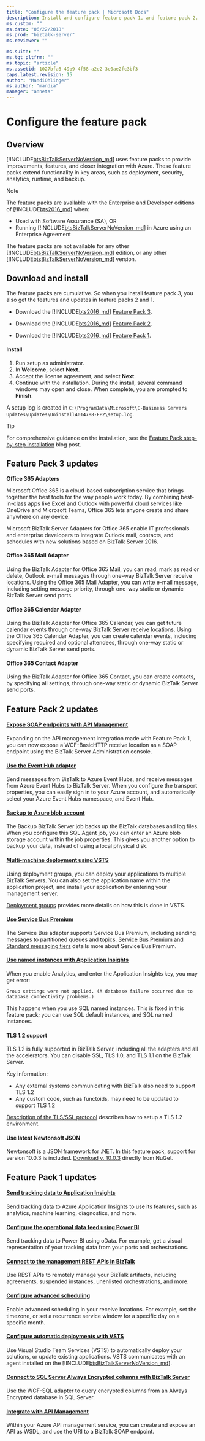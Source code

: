 ```yaml
---
title: "Configure the feature pack | Microsoft Docs"
description: Install and configure feature pack 1, and feature pack 2. See the new features list, including API Management, team services deployment, new Azure adapters, backups, and more in BizTalk Server 2016 
ms.custom: ""
ms.date: "06/22/2018"
ms.prod: "biztalk-server"
ms.reviewer: ""

ms.suite: ""
ms.tgt_pltfrm: ""
ms.topic: "article"
ms.assetid: 1027bfa6-49b9-4f58-a2e2-3e0ae2fc3bf3
caps.latest.revision: 15
author: "MandiOhlinger"
ms.author: "mandia"
manager: "anneta"
---
```

# Configure the feature pack

## Overview

[!INCLUDE[btsBizTalkServerNoVersion_md](../includes/btsbiztalkservernoversion-md.md)] uses feature packs to provide improvements, features, and closer integration with Azure. These feature packs extend functionality in key areas, such as deployment, security, analytics, runtime, and backup. 

> [!NOTE]
> The feature packs are available with the Enterprise and Developer editions of [!INCLUDE[bts2016_md](../includes/bts2016-md.md)] when: 
> 
> - Used with Software Assurance (SA), OR
> - Running [!INCLUDE[btsBizTalkServerNoVersion_md](../includes/btsbiztalkservernoversion-md.md)] in Azure using an Enterprise Agreement
> 
> The feature packs are not available for any other [!INCLUDE[btsBizTalkServerNoVersion_md](../includes/btsbiztalkservernoversion-md.md)] edition, or any other [!INCLUDE[btsBizTalkServerNoVersion_md](../includes/btsbiztalkservernoversion-md.md)] version. 

## Download and install

The feature packs are cumulative. So when you install feature pack 3, you also get the features and updates in feature packs 2 and 1.

* Download the [!INCLUDE[bts2016_md](../includes/bts2016-md.md)] [Feature Pack 3](https://aka.ms/bts2016fp3).

* Download the [!INCLUDE[bts2016_md](../includes/bts2016-md.md)] [Feature Pack 2](https://aka.ms/bts2016fp2).

* Download the [!INCLUDE[bts2016_md](../includes/bts2016-md.md)] [Feature Pack 1](https://www.microsoft.com/download/details.aspx?id=55100).

#### Install

1. Run setup as administrator.
2. In **Welcome**, select **Next**. 
3. Accept the license agreement, and select **Next**. 
4. Continue with the installation. During the install, several command windows may open and close. When complete, you are prompted to **Finish**.

A setup log is created in `C:\ProgramData\Microsoft\E-Business Servers Updates\Updates\Uninstall4014788-FP2\setup.log`.

>[!TIP]
> For comprehensive guidance on the installation, see the [Feature Pack step-by-step installation](https://blog.sandro-pereira.com/2017/04/27/microsoft-biztalk-server-2016-feature-pack-1-step-by-step-installation/) blog post.

## Feature Pack 3 updates

**Office 365 Adapters**


Microsoft Office 365 is a cloud-based subscription service that brings together the best tools for the way people work today. By combining best-in-class apps like Excel and Outlook with powerful cloud services like OneDrive and Microsoft Teams, Office 365 lets anyone create and share anywhere on any device.

Microsoft BizTalk Server Adapters for Office 365 enable IT professionals and enterprise developers to integrate Outlook mail, contacts, and schedules with new solutions based on BizTalk Server 2016.

#### Office 365 Mail Adapter
Using the BizTalk Adapter for Office 365 Mail, you can read, mark as read or delete, Outlook e-mail messages through one-way BizTalk Server receive locations. Using the Office 365 Mail Adapter, you can write e-mail message, including setting message priority, through one-way static or dynamic BizTalk Server send ports. 

#### Office 365 Calendar Adapter
Using the BizTalk Adapter for Office 365 Calendar, you can get future calendar events through one-way BizTalk Server receive locations. Using the Office 365 Calendar Adapter, you can create calendar events, including specifying required and optional attendees, through one-way static or dynamic BizTalk Server send ports.

#### Office 365 Contact Adapter
Using the BizTalk Adapter for Office 365 Contact, you can create contacts, by specifying all settings, through one-way static or dynamic BizTalk Server send ports. 


## Feature Pack 2 updates

#### [Expose SOAP endpoints with API Management](../core/connect-to-azure-api-management.md)

Expanding on the API management integration made with Feature Pack 1, you can now expose a WCF-BasicHTTP receive location as a SOAP endpoint using the BizTalk Server Administration console. 

#### [Use the Event Hub adapter](event-hubs-adapter.md)

Send messages from BizTalk to Azure Event Hubs, and receive messages from Azure Event Hubs to BizTalk Server. When you configure the transport properties, you can easily sign in to your Azure account, and automatically select your Azure Event Hubs namespace, and Event Hub.

#### [Backup to Azure blob account](../core/how-to-configure-the-backup-biztalk-server-job.md)
The Backup BizTalk Server job backs up the BizTalk databases and log files. When you configure this SQL Agent job, you can enter an Azure blob storage account within the job properties. This gives you another option to backup your data, instead of using a local physical disk. 

#### [Multi-machine deployment using VSTS](../core/configure-automatic-deployment-with-visual-studio-team-services-in-biztalk.md)
Using deployment groups, you can deploy your applications to multiple BizTalk Servers. You can also set the application name within the application project, and install your application by entering your management server.

[Deployment groups](https://docs.microsoft.com/vsts/build-release/concepts/definitions/release/deployment-groups/index) provides more details on how this is done in VSTS.  

#### [Use Service Bus Premium](../core/sb-messaging-adapter.md)

The Service Bus adapter supports Service Bus Premium, including sending messages to partitioned queues and topics. [Service Bus Premium and Standard messaging tiers](https://docs.microsoft.com/azure/service-bus-messaging/service-bus-premium-messaging) details more about Service Bus Premium. 

#### [Use named instances with Application Insights](../core/send-tracking-data-to-azure-application-insights-using-biztalk-server.md)
When you enable Analytics, and enter the Application Insights key, you may get error: 

```
Group settings were not applied. (A database failure occurred due to database connectivity problems.)
```

This happens when you use SQL named instances. This is fixed in this feature pack; you can use SQL default instances, and SQL named instances. 

#### TLS 1.2 support

TLS 1.2 is fully supported in BizTalk Server, including all the adapters and all the accelerators. You can disable SSL, TLS 1.0, and TLS 1.1 on the BizTalk Server. 

Key information: 

* Any external systems communicating with BizTalk also need to support TLS 1.2
* Any custom code, such as functoids, may need to be updated to support TLS 1.2

[Description of the TLS/SSL protocol](https://support.microsoft.com/kb/3155464) describes how to setup a TLS 1.2 environment. 

#### Use latest Newtonsoft JSON 
Newtonsoft is a JSON framework for .NET. In this feature pack, support for version 10.0.3 is included. [Download v. 10.0.3](https://www.nuget.org/packages/Newtonsoft.Json/10.0.3) directly from NuGet. 


## Feature Pack 1 updates

#### [Send tracking data to Application Insights](../core/send-tracking-data-to-azure-application-insights-using-biztalk-server.md)

Send tracking data to Azure Application Insights to use its features, such as analytics, machine learning, diagnostics, and more. 

#### [Configure the operational data feed using Power BI](../core/configure-the-operational-data-feed-for-power-bi-with-biztalk-server.md)

Send tracking data to Power BI using oData. For example, get a visual representation of your tracking data from your ports and orchestrations. 

#### [Connect to the management REST APIs in BizTalk](../core/install-and-configure-the-management-rest-apis-in-biztalk-server.md)

Use REST APIs to remotely manage your BizTalk artifacts, including agreements, suspended instances, unenlisted orchestrations, and more.

#### [Configure advanced scheduling](../core/configure-the-time-zone-and-recurrence-scheduling-in-biztalk-server.md)

Enable advanced scheduling in your receive locations. For example, set the timezone, or set a recurrence service window for a specific day on a specific month.

#### [Configure automatic deployments with VSTS](../core/configure-automatic-deployment-with-visual-studio-team-services-in-biztalk.md)  

Use Visual Studio Team Services (VSTS) to automatically deploy your solutions, or update existing applications. VSTS communicates with an agent installed on the [!INCLUDE[btsBizTalkServerNoVersion_md](../includes/btsbiztalkservernoversion-md.md)].

#### [Connect to SQL Server Always Encrypted columns with BizTalk Server](../core/connect-to-sql-server-always-encrypted-columns-with-biztalk-server.md)  

Use the WCF-SQL adapter to query encrypted columns from an Always Encrypted database in SQL Server.

#### [Integrate with API Management](../core/connect-to-azure-api-management.md)

Within your Azure API management service, you can create and expose an API as WSDL, and use the URI to a BizTalk SOAP endpoint.  